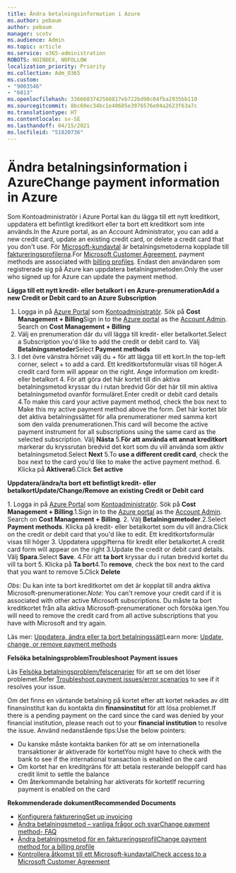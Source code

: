 ```yaml
---
title: Ändra betalningsinformation i Azure
ms.author: pebaum
author: pebaum
manager: scotv
ms.audience: Admin
ms.topic: article
ms.service: o365-administration
ROBOTS: NOINDEX, NOFOLLOW
localization_priority: Priority
ms.collection: Adm_O365
ms.custom:
- "9003546"
- "6813"
ms.openlocfilehash: 3366603742560817eb722bd90c04fba2935bb110
ms.sourcegitcommit: 8bc60ec34bc1e40685e3976576e04a2623f63a7c
ms.translationtype: HT
ms.contentlocale: sv-SE
ms.lasthandoff: 04/15/2021
ms.locfileid: "51820736"
---
```

# <a name="change-payment-information-in-azure"></a><span data-ttu-id="ce1e2-102">Ändra betalningsinformation i Azure</span><span class="sxs-lookup"><span data-stu-id="ce1e2-102">Change payment information in Azure</span></span>

<span data-ttu-id="ce1e2-103">Som Kontoadministratör i Azure Portal kan du lägga till ett nytt kreditkort, uppdatera ett befintligt kreditkort eller ta bort ett kreditkort som inte används.</span><span class="sxs-lookup"><span data-stu-id="ce1e2-103">In the Azure portal, as an Account Administrator, you can add a new credit card, update an existing credit card, or delete a credit card that you don't use.</span></span> <span data-ttu-id="ce1e2-104">För [Microsoft-kundavtal](https://docs.microsoft.com/azure/billing/billing-how-to-change-credit-card?WT.mc_id=Portal-Microsoft_Azure_Support#check-access-to-a-microsoft-customer-agreement) är betalningsmetoderna kopplade till [faktureringsprofilerna](https://docs.microsoft.com/azure/billing/billing-how-to-change-credit-card?WT.mc_id=Portal-Microsoft_Azure_Support#change-payment-method-for-a-billing-profile).</span><span class="sxs-lookup"><span data-stu-id="ce1e2-104">For [Microsoft Customer Agreement](https://docs.microsoft.com/azure/billing/billing-how-to-change-credit-card?WT.mc_id=Portal-Microsoft_Azure_Support#check-access-to-a-microsoft-customer-agreement), payment methods are associated with [billing profiles](https://docs.microsoft.com/azure/billing/billing-how-to-change-credit-card?WT.mc_id=Portal-Microsoft_Azure_Support#change-payment-method-for-a-billing-profile).</span></span> <span data-ttu-id="ce1e2-105">Endast den användaren som registrerade sig på Azure kan uppdatera betalningsmetoden.</span><span class="sxs-lookup"><span data-stu-id="ce1e2-105">Only the user who signed up for Azure can update the payment method.</span></span>

<span data-ttu-id="ce1e2-106">**Lägga till ett nytt kredit- eller betalkort i en Azure-prenumeration**</span><span class="sxs-lookup"><span data-stu-id="ce1e2-106">**Add a new Credit or Debit card to an Azure Subscription**</span></span>

1. <span data-ttu-id="ce1e2-107">Logga in på [Azure Portal](https://portal.azure.com/) som [Kontoadministratör](https://docs.microsoft.com/azure/billing/billing-subscription-transfer?WT.mc_id=Portal-Microsoft_Azure_Support#whoisaa). Sök på **Cost Management + Billing**</span><span class="sxs-lookup"><span data-stu-id="ce1e2-107">Sign in to the [Azure portal](https://portal.azure.com/) as the [Account Admin](https://docs.microsoft.com/azure/billing/billing-subscription-transfer?WT.mc_id=Portal-Microsoft_Azure_Support#whoisaa). Search on **Cost Management + Billing**</span></span>
2. <span data-ttu-id="ce1e2-108">Välj en prenumeration där du vill lägga till kredit- eller betalkortet.</span><span class="sxs-lookup"><span data-stu-id="ce1e2-108">Select a Subscription you'd like to add the credit or debit card to.</span></span> <span data-ttu-id="ce1e2-109">Välj **Betalningsmetoder**</span><span class="sxs-lookup"><span data-stu-id="ce1e2-109">Select **Payment methods**</span></span>
3. <span data-ttu-id="ce1e2-110">I det övre vänstra hörnet välj du + för att lägga till ett kort.</span><span class="sxs-lookup"><span data-stu-id="ce1e2-110">In the top-left corner, select + to add a card.</span></span> <span data-ttu-id="ce1e2-111">Ett kreditkortsformulär visas till höger.</span><span class="sxs-lookup"><span data-stu-id="ce1e2-111">A credit card form will appear on the right.</span></span> <span data-ttu-id="ce1e2-112">Ange information om kredit- eller betalkort 4. För att göra det här kortet till din aktiva betalningsmetod kryssar du i rutan bredvid Gör det här till min aktiva betalningsmetod ovanför formuläret.</span><span class="sxs-lookup"><span data-stu-id="ce1e2-112">Enter credit or debit card details 4.To make this card your active payment method, check the box next to Make this my active payment method above the form.</span></span> <span data-ttu-id="ce1e2-113">Det här kortet blir det aktiva betalningssättet för alla prenumerationer med samma kort som den valda prenumerationen.</span><span class="sxs-lookup"><span data-stu-id="ce1e2-113">This card will become the active payment instrument for all subscriptions using the same card as the selected subscription.</span></span> <span data-ttu-id="ce1e2-114">Välj **Nästa** 5.**För att använda ett annat kreditkort** markerar du kryssrutan bredvid det kort som du vill använda som aktiv betalningsmetod.</span><span class="sxs-lookup"><span data-stu-id="ce1e2-114">Select **Next** 5.To **use a different credit card**, check the box next to the card you'd like to make the active payment method.</span></span>
<span data-ttu-id="ce1e2-115">6. Klicka på **Aktivera**</span><span class="sxs-lookup"><span data-stu-id="ce1e2-115">6.Click **Set active**</span></span>

<span data-ttu-id="ce1e2-116">**Uppdatera/ändra/ta bort ett befintligt kredit- eller betalkort**</span><span class="sxs-lookup"><span data-stu-id="ce1e2-116">**Update/Change/Remove an existing Credit or Debit card**</span></span>

<span data-ttu-id="ce1e2-117">1. Logga in på [Azure Portal](https://portal.azure.com/) som [Kontoadministratör](https://docs.microsoft.com/azure/billing/billing-subscription-transfer?WT.mc_id=Portal-Microsoft_Azure_Support#whoisaa). Sök på **Cost Management + Billing**.</span><span class="sxs-lookup"><span data-stu-id="ce1e2-117">1.Sign in to the [Azure portal](https://portal.azure.com/) as the [Account Admin](https://docs.microsoft.com/azure/billing/billing-subscription-transfer?WT.mc_id=Portal-Microsoft_Azure_Support#whoisaa). Search on **Cost Management + Billing**.</span></span>
<span data-ttu-id="ce1e2-118">2. Välj **Betalningsmetoder**.</span><span class="sxs-lookup"><span data-stu-id="ce1e2-118">2.Select **Payment methods**.</span></span> <span data-ttu-id="ce1e2-119">Klicka på kredit- eller betalkortet som du vill ändra.</span><span class="sxs-lookup"><span data-stu-id="ce1e2-119">Click on the credit or debit card that you'd like to edit.</span></span> <span data-ttu-id="ce1e2-120">Ett kreditkortsformulär visas till höger 3. Uppdatera uppgifterna för kredit eller betalkortet.</span><span class="sxs-lookup"><span data-stu-id="ce1e2-120">A credit card form will appear on the right 3.Update the credit or debit card details.</span></span> <span data-ttu-id="ce1e2-121">Välj **Spara**.</span><span class="sxs-lookup"><span data-stu-id="ce1e2-121">Select **Save**.</span></span>
<span data-ttu-id="ce1e2-122">4.För att **ta bort** kryssar du i rutan bredvid kortet du vill ta bort 5. Klicka på **Ta bort**</span><span class="sxs-lookup"><span data-stu-id="ce1e2-122">4.To **remove**, check the box next to the card that you want to remove 5.Click **Delete**</span></span>

<span data-ttu-id="ce1e2-123">_Obs_: Du kan inte ta bort kreditkortet om det är kopplat till andra aktiva Microsoft-prenumerationer.</span><span class="sxs-lookup"><span data-stu-id="ce1e2-123">_Note_: You can't remove your credit card if it is associated with other active Microsoft subscriptions.</span></span> <span data-ttu-id="ce1e2-124">Du måste ta bort kreditkortet från alla aktiva Microsoft-prenumerationer och försöka igen.</span><span class="sxs-lookup"><span data-stu-id="ce1e2-124">You will need to remove the credit card from all active subscriptions that you have with Microsoft and try again.</span></span>

<span data-ttu-id="ce1e2-125">Läs mer: [Uppdatera, ändra eller ta bort betalningssätt](https://docs.microsoft.com/azure/billing/billing-how-to-change-credit-card?WT.mc_id=Portal-Microsoft_Azure_Support)</span><span class="sxs-lookup"><span data-stu-id="ce1e2-125">Learn more: [Update, change, or remove payment methods](https://docs.microsoft.com/azure/billing/billing-how-to-change-credit-card?WT.mc_id=Portal-Microsoft_Azure_Support)</span></span>

<span data-ttu-id="ce1e2-126">**Felsöka betalningsproblem**</span><span class="sxs-lookup"><span data-stu-id="ce1e2-126">**Troubleshoot Payment issues**</span></span>

<span data-ttu-id="ce1e2-127">Läs [Felsöka betalningsproblem/felscenarier](https://support.microsoft.com/help/4505172/troubleshooting-payment-issues) för att se om det löser problemet.</span><span class="sxs-lookup"><span data-stu-id="ce1e2-127">Refer [Troubleshoot payment issues/error scenarios](https://support.microsoft.com/help/4505172/troubleshooting-payment-issues) to see if it resolves your issue.</span></span>

<span data-ttu-id="ce1e2-128">Om det finns en väntande betalning på kortet efter att kortet nekades av ditt finansinstitut kan du kontakta din **finansinstitut** för att lösa problemet.</span><span class="sxs-lookup"><span data-stu-id="ce1e2-128">If there is a pending payment on the card since the card was denied by your financial institution, please reach out to your **financial institution** to resolve the issue.</span></span> <span data-ttu-id="ce1e2-129">Använd nedanstående tips:</span><span class="sxs-lookup"><span data-stu-id="ce1e2-129">Use the below pointers:</span></span>

- <span data-ttu-id="ce1e2-130">Du kanske måste kontakta banken för att se om internationella transaktioner är aktiverade för kortet</span><span class="sxs-lookup"><span data-stu-id="ce1e2-130">You might have to check with the bank to see if the international transaction is enabled on the card</span></span>
- <span data-ttu-id="ce1e2-131">Om kortet har en kreditgräns för att betala resterande belopp</span><span class="sxs-lookup"><span data-stu-id="ce1e2-131">If card has credit limit to settle the balance</span></span>
- <span data-ttu-id="ce1e2-132">Om återkommande betalning har aktiverats för kortet</span><span class="sxs-lookup"><span data-stu-id="ce1e2-132">If recurring payment is enabled on the card</span></span>

<span data-ttu-id="ce1e2-133">**Rekommenderade dokument**</span><span class="sxs-lookup"><span data-stu-id="ce1e2-133">**Recommended Documents**</span></span>

- [<span data-ttu-id="ce1e2-134">Konfigurera fakturering</span><span class="sxs-lookup"><span data-stu-id="ce1e2-134">Set up invoicing</span></span>](https://azure.microsoft.com/pricing/invoicing/)
- [<span data-ttu-id="ce1e2-135">Ändra betalningsmetod – vanliga frågor och svar</span><span class="sxs-lookup"><span data-stu-id="ce1e2-135">Change payment method- FAQ</span></span>](https://docs.microsoft.com/azure/billing/billing-how-to-change-credit-card?WT.mc_id=Portal-Microsoft_Azure_Support#frequently-asked-questions)
- [<span data-ttu-id="ce1e2-136">Ändra betalningsmetod för en faktureringsprofil</span><span class="sxs-lookup"><span data-stu-id="ce1e2-136">Change payment method for a billing profile</span></span>](https://docs.microsoft.com/azure/billing/billing-how-to-change-credit-card?WT.mc_id=Portal-Microsoft_Azure_Support#change-payment-method-for-a-billing-profile)
- [<span data-ttu-id="ce1e2-137">Kontrollera åtkomst till ett Microsoft-kundavtal</span><span class="sxs-lookup"><span data-stu-id="ce1e2-137">Check access to a Microsoft Customer Agreement</span></span>](https://docs.microsoft.com/azure/billing/billing-how-to-change-credit-card?WT.mc_id=Portal-Microsoft_Azure_Support#check-access-to-a-microsoft-customer-agreement)